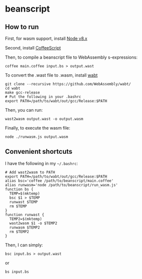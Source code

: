 # beanscript

## How to run
First, for wasm support, install [Node v8.x](https://nodejs.org)

Second, install [CoffeeScript](http://coffeescript.org/)

Then, to compile a beanscript file to WebAssembly s-expressions:
```
coffee main.coffee input.bs > output.wast
```

To convert the .wast file to .wasm, install [wabt](https://github.com/WebAssembly/wabt)
```
git clone --recursive https://github.com/WebAssembly/wabt/
cd wabt
make gcc-release
# Put the following in your .bashrc
export PATH=/path/to/wabt/out/gcc/Release:$PATH
```

Then, you can run:
```
wast2wasm output.wast -o output.wasm
```

Finally, to execute the wasm file:
```
node ./runwasm.js output.wasm
```

## Convenient shortcuts

I have the following in my `~/.bashrc`:
```
# Add wast2wasm to PATH
export PATH=/path/to/wabt/out/gcc/Release:$PATH
alias bsc='coffee /path/to/beanscript/main.coffee'
alias runwasm='node /path/to/beanscript/run_wasm.js'
function bs {
  TEMP=$(mktemp)
  bsc $1 > $TEMP
  runwast $TEMP
  rm $TEMP
}
function runwast {
  TEMP2=$(mktemp)
  wast2wasm $1 -o $TEMP2
  runwasm $TEMP2
  rm $TEMP2
}
```

Then, I can simply:
```
bsc input.bs > output.wast
```
or
```
bs input.bs
```
